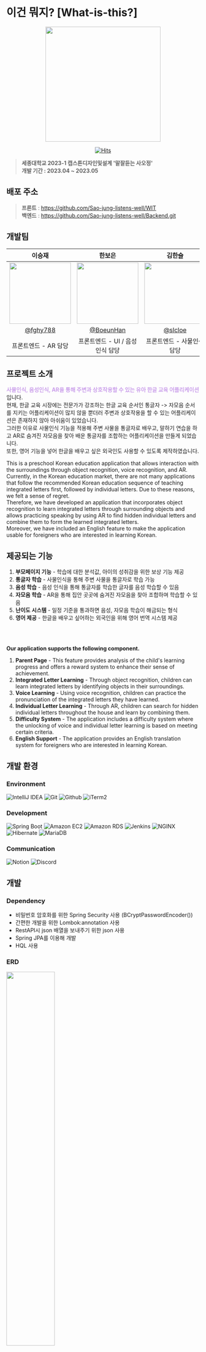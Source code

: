 # 이건 뭐지? [What-is-this?]

<div align="center">
<img width="300" src="https://github.com/Sao-jung-listens-well/WIT/blob/main/Assets/Resources/pumpkin_gold.PNG?raw=true">

[![Hits](https://hits.seeyoufarm.com/api/count/incr/badge.svg?url=https%3A%2F%2Fgithub.com%2FSao-jung-listens-well%2FBackend.git&count_bg=%23F8F981&title_bg=%23CBA0EB&icon=&icon_color=%23E7E7E7&title=hits&edge_flat=false)](https://hits.seeyoufarm.com)
</div>

> **세종대학교 2023-1 캡스톤디자인및설계 '말잘듣는 사오정'**
<br>**개발 기간 : 2023.04 ~ 2023.05**

## 배포 주소
> **프론트** : https://github.com/Sao-jung-listens-well/WIT <br>
> **백엔드** : https://github.com/Sao-jung-listens-well/Backend.git <br>

## 개발팀
|                                       이승재                                        |                                       한보은                                        |                                       김한슬                                       |                                       박성하                                       |                                                                               
|:--------------------------------------------------------------------------------:|:--------------------------------------------------------------------------------:|:-------------------------------------------------------------------------------:|:-------------------------------------------------------------------------------:|
| <img width="160px" src="https://avatars.githubusercontent.com/u/81508501?v=4" /> | <img width="160px" src="https://avatars.githubusercontent.com/u/81304917?v=4" /> | <img width="160px" src="https://avatars.githubusercontent.com/u/67732600?v=4"/> | <img width="160px" src="https://avatars.githubusercontent.com/u/67732143?v=4"/> |
|                      [@fghy788](https://github.com/fghy788)                      |                     [@BoeunHan](https://github.com/BoeunHan)                     |                      [@slcloe](https://github.com/slcloe)                       |                      [@moong2](https://github.com/moong2)                       |
|                                  프론트엔드 - AR 담당                                   |                               프론트엔드 - UI / 음성인식 담당                               |                                 프론트엔드 - 사물인식 담당                                 |                                     백엔드 담당                                      |

## 프로젝트 소개
<a style="color:#CBA0EB"><strong>사물인식, 음성인식, AR을 통해 주변과 상호작용할 수 있는 유아 한글 교육 어플리케이션</strong></a>입니다. <br>
현재, 한글 교육 시장에는 전문가가 강조하는 한글 교육 순서인 통글자 -> 자모음 순서를 지키는 어플리케이션이 많지 않을 뿐더러 주변과 상호작용을 할 수 있는 어플리케이션은 존재하지 않아 아쉬움이 있었습니다. <br>
그러한 이유로 사물인식 기능을 적용해 주변 사물을 통글자로 배우고, 말하기 연습을 하고 AR로 숨겨진 자모음을 찾아 배운 통글자를 조합하는 어플리케이션을 만들게 되었습니다. <br>
또한, 영어 기능을 넣어 한글을 배우고 싶은 외국인도 사용할 수 있도록 제작하였습니다.

This is a preschool Korean education application that allows interaction with the surroundings through object recognition, voice recognition, and AR. <br>
Currently, in the Korean education market, there are not many applications that follow the recommended Korean education sequence of teaching integrated letters first, followed by individual letters. Due to these reasons, we felt a sense of regret. <br>
Therefore, we have developed an application that incorporates object recognition to learn integrated letters through surrounding objects and allows practicing speaking by using AR to find hidden individual letters and combine them to form the learned integrated letters. <br>
Moreover, we have included an English feature to make the application usable for foreigners who are interested in learning Korean.

## 제공되는 기능
1. **부모페이지 기능** - 학습에 대한 분석값, 아이의 성취감을 위한 보상 기능 제공
2. **통글자 학습** - 사물인식을 통해 주변 사물을 통글자로 학습 가능
3. **음성 학습** - 음성 인식을 통해 통글자를 학습한 글자를 음성 학습할 수 있음
4. **자모음 학습** - AR을 통해 집안 곳곳에 숨겨진 자모음을 찾아 조합하며 학습할 수 있음
5. **난이도 시스템** - 일정 기준을 통과하면 음성, 자모음 학습이 해금되는 형식
6. **영어 제공** - 한글을 배우고 싶어하는 외국인을 위해 영어 번역 시스템 제공
<br>
<br>

**Our application supports the following component.**
1. **Parent Page** - This feature provides analysis of the child's learning progress and offers a reward system to enhance their sense of achievement.
2. **Integrated Letter Learning** - Through object recognition, children can learn integrated letters by identifying objects in their surroundings.
3. **Voice Learning** - Using voice recognition, children can practice the pronunciation of the integrated letters they have learned.
4. **Individual Letter Learning** - Through AR, children can search for hidden individual letters throughout the house and learn by combining them.
5. **Difficulty System** - The application includes a difficulty system where the unlocking of voice and individual letter learning is based on meeting certain criteria.
6. **English Support** - The application provides an English translation system for foreigners who are interested in learning Korean.

## 개발 환경

### Environment
![IntelliJ IDEA](https://img.shields.io/badge/IntelliJ%20IDEA-000000?style=for-the-badge&logo=IntelliJ%20IDEA&logoColor=white)
![Git](https://img.shields.io/badge/Git-F05032?style=for-the-badge&logo=Git&logoColor=white)
![Github](https://img.shields.io/badge/GitHub-181717?style=for-the-badge&logo=GitHub&logoColor=white)
![iTerm2](https://img.shields.io/badge/iTerm2-000000?style=for-the-badge&logo=iTerm2&logoColor=white)

### Development
![Spring Boot](https://img.shields.io/badge/Spring%20Boot-6DB33F?style=for-the-badge&logo=Spring%20Boot&logoColor=white)
![Amazon EC2](https://img.shields.io/badge/Amazon%20EC2-FF9900?style=for-the-badge&logo=Amazon%20EC2&logoColor=white)
![Amazon RDS](https://img.shields.io/badge/Amazon%20RDS-527FFF?style=for-the-badge&logo=Amazon%20RDS&logoColor=white)
![Jenkins](https://img.shields.io/badge/Jenkins-D24939?style=for-the-badge&logo=Jenkins&logoColor=white)
![NGINX](https://img.shields.io/badge/NGINX-009639?style=for-the-badge&logo=NGINX&logoColor=white) <br>
![Hibernate](https://img.shields.io/badge/Hibernate-59666C?style=for-the-badge&logo=Hibernate&logoColor=white)
![MariaDB](https://img.shields.io/badge/MariaDB-003545?style=for-the-badge&logo=MariaDB&logoColor=white)

### Communication
![Notion](https://img.shields.io/badge/Notion-000000?style=for-the-badge&logo=Notion&logoColor=white)
![Discord](https://img.shields.io/badge/Discord-5865F2?style=for-the-badge&logo=Discord&logoColor=white)

## 개발

### Dependency
- 비밀번호 암호화를 위한 Spring Security 사용 (BCryptPasswordEncoder())
- 간편한 개발을 위한 Lombok:annotation 사용
- RestAPI시 json 배열을 보내주기 위한 json 사용
- Spring JPA를 이용해 개발
- HQL 사용

### ERD
<img width="50%" src="https://user-images.githubusercontent.com/67732143/237047836-4ace6ae8-89dc-48db-8635-1912a91f3e6e.png"/>

### 프로젝트 구성
<img width="80%" src="https://user-images.githubusercontent.com/67732143/242218985-a5dbd919-a609-4c47-93dc-b1f8cdf0db08.jpg"/>

#### Member
1. **Entity**
> 생일, 이름, 아이디, 비밀번호 저장
2. **Repository**
> CRUD, 아이디 조회
3. **Service, Controller**
> 회원가입, 로그인, 정보 업데이트, 회원탈퇴, 부모 페이지 로그인
4. **이외**
> LoginVo <br>
NoMemberException <br>
DuplicateMemberException <br>
CannotJoinException <br>
SecurityConfig

<br>
<br>

#### Word
1. **Entity**
> Member가 학습한 단어의 내용, 제공된 레벨, 성공한 레벨, 학습한 날짜
2. **Repository**
> CRUD, Member의 아이디로 조회, 제공된 레벨로 조회, 성공한 레벨로 조회, 학습한 날짜 기준 조회
3. **Service, Controller**
> 단어 학습, Member가 학습한 단어 모두 조회
4. **이외**
> LevelException <br>
NoWordException <br>
DateException

<br>
<br>

#### Analysis
1. **Entity**
> Member가 학습한 단어 개수, Member의 평균 난이도, Member의 Level당 성공률
2. **Repository**
> CRUD
3. **Service, Controller**
> 분석, 날짜 기준 분석, 평균 난이도 조회
4. **이외**
> LevelException <br>
NoAnalysisException <br>
DateException

<br>
<br>

#### Amends
1. **Entity**
> Member의 보상 내용, 목표 학습 단어 개수, 보상 수령까지 남은 학습 수
2. **Repository**
> CRUD
3. **Service, Controller**
> Amends 정보 input, Amends 정보 output, Amends 정보 리셋
4. **이외**
> LevelException <br>
NoAmendsException

<br>
<br>

### TDD
<img width="60%" src="https://user-images.githubusercontent.com/67732143/242228054-b1d80a02-5959-408b-8239-cf304125e947.jpg">

#### Member
1. **Repository**
> Create, Null Attribute, NotNull Attribute 테스트 <br>
> Read, 아이디 동일성, 비밀번호 동일성, 부모 비밀번호 동일성, 존재하지 않는 Member 조회 테스트 <br>
> Delete 테스트 <br>
> Update 테스트
2. **Service**
> CRUD 테스트 <br>
> 비밀번호 암호화, 부모 비밀번호 암호화 동일성 테스트 <br>
> 중복 아이디 회원가입 테스트 <br>
> 로그인 성공, 로그인 실패 (아이디, 비밀번호 각각), 부모 로그인 성공, 부모 로그인 실패 테스트 <br>
> 연관관계 Entity CRD (amends, analysis) 테스트
3. **Controller**
> 회원가입 성공, 회원가입 실패 테스트 <br>
> 로그인 성공, 로그인 실패 테스트 <br>
> 부모 로그인 성공 (amends, analysis 조회), 부모 로그인 실패 테스트

<br>
<br> 

#### Word
1. **Repository**
> Create, Null Attribute, NotNull Attribute 테스트 <br>
> Read, 존재하지 않는 Word 조회, 빈 Database 조회, Member Idx로 조회, 학습순서대로 조회, 난이도 기준 조회, 날짜 기준 조회, 기준 합성 조회 테스트 <br>
> Update 테스트 <br>
> Delete 테스트
2. **Service**
> CRUD 테스트 <br>
> 난이도 에러 테스트 <br>
> 레벨 조회 에러 테스트 <br>
> 날짜 조회 에러 테스트
3. **Controller**
> 단어 추가 테스트 <br>
> 단어 조회 테스트

<br>
<br>

#### Analysis
1. **Repository**
> Create, NotNull Attribute 테스트 <br>
> Read, 빈 Database 조회 테스트 <br>
> Update 테스트 <br>
> Delete 테스트
2. **Service**
> U 테스트 <br>
> 모든 단어 분석, 기간 분석 테스트 <br>
> 전체 학습 난이도 설정, 기간 학습 난이도 설정 테스트
3. **Controller**
> 전체 분석값, 기간 분석값 조회 테스트 <br>
> 난이도 조회 테스트

<br>
<br>

#### Amends
1. **Repository**
> Create, NotNull Attribute 테스트 <br>
> Read, 빈 Database 조회 테스트 <br>
> Update 테스트 <br>
> Delete 테스트
2. **Service**
> U 테스트 <br>
> Amends 조회 테스트
3. **Controller**
> 보상 조회 테스트 <br>
> 보상 입력 테스트 <br>
> 보상 재설정 테스트


## 배포

- 호스팅을 위한 AWS EC2 사용
- 클라우드 데이터베이스 접속을 위한 AWS RDS (Maria DB) 사용
- CI / CD를 위한 Jenkins 사용
- Github 코드를 이용하기 위한 Webhook 사용
- 무중단 배포를 위한 NGINX 사용 (Port : 8082, 8083)

> **프로필**
> 1. **real** - 내장 서버 사용 시 프로필 (application-real.properties)
> 2. **real1** - NGINX 사용 시 프로필 1 (application-real1.properties)
> 3. **real2** - NGINX 사용 시 프로필 2 (application-real2.properties)
> 
> ProfileController에서 프로필 판단 후 resources 연결

## 프로젝트 설치 방법
> git clone https://github.com/Sao-jung-listens-well/Backend.git

### 1. 개발 테스트 시
> src/main/resources에 존재하는 application.yml 사용 <br>
> localhost/h2-console 접속 후 데이터베이스 확인

### 2. 배포시 (AWS)
> src/main/resources에 application-real-db.properties 추가 <br>
> ssh 연결 후 지정 디렉토리에 application-real-db.properties 추가
```properties
#application-real-db.properties

spring.jpa.hibernate.ddl-auto=none
spring.jpa.show_sql=true

spring.datasource.hikari.jdbc-url=jdbc:mysql://[호스트]:[포트]/what-is-this
spring.datasource.hikari.username=[유저네임]
spring.datasource.hikari.password=[패스워드]
spring.datasource.hikari.driver-class-name=com.mysql.cj.jdbc.Driver
```
<br>

> ssh 연결 후 지정 디렉토리에 deploy.sh 추가 <br>
> 아래 deploy.sh는 NGINX가 연결되어 있다는 것을 전제로 합니다. <br>
> NGINX를 사용하지 않거나 다른 무중단 배포를 사용한다면 그에 맞게 바꾸셔야 합니다.
```shell
#!/bin/bash

REPOSITORY=[지정 디렉토리]

echo "> current profile"
REPONSE_CODE=$(curl -s -o /dev/null -w "%{http_code}" http://localhost/profile)
echo "> $RESPONSE_CODE"

if [ $RESPONSE_CODE -ge 400 ]
then
	CURRENT_PROFILE=real2
else
	CURRENT_PROFILE=$(curl -s http://localhost/profile)
fi

echo "> $CURRENT_PROFILE"

echo "> find pid activated"
if [ ${CURRENT_PROFILE} == real1 ]
then
        PREV_PORT=8082
else
        PREV_PORT=8083
fi
IDLE_PID=$(lsof -ti tcp:${PREV_PORT})

if [ -z ${IDLE_PID} ]
then
        echo "> There is no activated application"
else
        echo "> kill -15 $IDLE_PID"
fi

if [ ${CURRENT_PROFILE} == real1 ]
then
        IDLE_PROFILE=real2
        IDLE_PORT=8083
else
        IDLE_PROFILE=real1
        IDLE_PORT=8082
fi

echo "> Build file copy"
echo "> cp $REPOSITORY/zip/*.jar $REPOSITORY/"
sudo cp $REPOSITORY/zip/*.jar $REPOSITORY/

echo "> deploy new Application"
JAR_NAME=$(ls -tr $REPOSITORY/*.jar | tail -n 1)

echo "> JAR Name: $JAR_NAME"

echo "> add previlege"
sudo chmod +x $JAR_NAME

echo "> deploy $IDLE_PROFILE"
sudo fuser -k -n tcp $IDLE_PORT

sudo nohup java -jar \
	-Dspring.config.location=[지정 디렉토리]/application-real-db.properties,classpath:/application-$IDLE_PROFILE.properties \
        -Dspring.profiles.active=$IDLE_PROFILE \
        $JAR_NAME >> $REPOSITORY/nohup.out &

echo "> $IDLE_PROFILE Health Check"
echo "> curl -s http://localhost:$IDLE_PORT/profile"
sleep 10

for RETRY_COUNT in {1..10}
do
        RESPONSE=$(curl -s http://localhost:$IDLE_PORT/profile)
        UP_COUNT=$(echo ${RESPONSE} | grep 'real' | wc -l)

        if [ ${UP_COUNT} -ge 1 ]
        then
                echo "> Success Health check"
		break
	else
                echo "> Can't know Health check response or status is not UP"
                echo "> Health check: ${RESPONSE}"
        fi

	if [ $RETRY_COUNT -eq 10 ]
	then
		echo "> Fail to Health check"
		echo "> Not connect to Nginx and stop to deploy"
		exit 1
	fi

	echo "> Fail to connect to Health check. Retry... "
	sleep 10
done

echo "> Try to switch... "
sleep 10

echo "> Convert Port"
echo "set \$service_url http://127.0.0.1:${IDLE_PORT};" | sudo tee /etc/nginx/conf.d/service-url.inc

echo "> Nginx Reload"
sudo service nginx reload
```

## 버그
- 일부 자료형식에서 지정된 형식이 정해져있습니다. 사용하려는 Front 코드에서 이를 정확하게 맞추어야 합니다.
- 정보를 주고 받는 과정에서 고려되지 못한 exception이 있을 수 있습니다.

### 버그 수정 방법
1. 프로젝트를 fork합니다.
2. branch를 생성합니다.(```git checkout -b issue```)
3. 버그를 수정하고 커밋합니다.(```git commit -m 'Catch some Error'```)
4. branch를 push합니다. (```git push origin issue```)
5. Pull Request합니다.

## Contact
www.castlehi@gmail.com